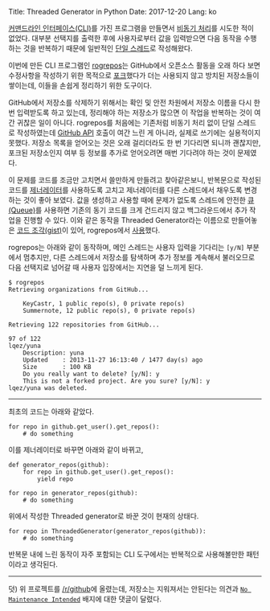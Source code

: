 Title: Threaded Generator in Python
Date: 2017-12-20
Lang: ko

[커맨드라인 인터페이스(CLI)](https://en.wikipedia.org/wiki/Command-line_interface)를 가진 프로그램을 만들면서 [비동기 처리](https://en.wikipedia.org/wiki/Asynchronous_I/O)를 시도한 적이 없었다.
대부분 선택지를 출력한 후에 사용자로부터 값을 입력받으면 다음 동작을 수행하는 것을 반복하기 때문에 일반적인 [단일 스레드](https://en.wikipedia.org/wiki/Thread_(computing)#Single_threading)로 작성해왔다.

이번에 만든 CLI 프로그램인 [rogrepos](https://github.com/lqez/rogrepos)는 GitHub에서 오픈소스 활동을 오래 하다 보면
수정사항을 작성하기 위한 목적으로 [포크](https://en.wikipedia.org/wiki/Fork_(software_development))했다가
더는 사용되지 않고 방치된 저장소들이 쌓이는데, 이들을 손쉽게 정리하기 위한 도구이다.

GitHub에서 저장소를 삭제하기 위해서는 확인 및 안전 차원에서 저장소 이름을 다시 한 번 입력받도록 하고 있는데,
정리해야 하는 저장소가 많으면 이 작업을 반복하는 것이 여간 귀찮은 일이 아니다.
rogrepos를 처음에는 기존처럼 비동기 처리 없이 단일 스레드로 작성하였는데 [GitHub API](https://developer.github.com/) 호출이 여간 느린 게 아니라,
실제로 쓰기에는 실용적이지 못했다. 저장소 목록을 얻어오는 것은 오래 걸리더라도 한 번 기다리면 되니까 괜찮지만,
포크된 저장소인지 여부 등 정보를 추가로 얻어오려면 매번 기다려야 하는 것이 문제였다.

이 문제를 코드를 조금만 고치면서 쓸만하게 만들려고 찾아같은보니, 반복문으로 작성된 코드를 [제너레이터](https://en.wikipedia.org/wiki/Generator_(computer_programming))를 사용하도록 고치고
제너레이터를 다른 스레드에서 채우도록 변경하는 것이 좋아 보였다.
값을 생성하고 사용할 때에 문제가 없도록 스레드에 안전한 [큐(Queue)](https://docs.python.org/3/library/queue.html)를 사용하면 기존의 동기 코드를 크게 건드리지 않고 백그라운드에서 추가 작업을 진행할 수 있다.
이와 같은 동작을 Threaded Generator라는 이름으로 만들어놓은 [코드 조각(gist)](https://gist.github.com/everilae/9697228)이 있어,
rogrepos에서 [사용](https://github.com/lqez/rogrepos/blob/5513ea4e1b699c64d0c98c54afd8e7849c804673/rogrepos/rogrepos.py#L10-L32)했다.

rogrepos는 아래와 같이 동작하며, 메인 스레드는 사용자 입력을 기다리는 `[y/N]` 부분에서 멈추지만,
다른 스레드에서 저장소를 탐색하며 추가 정보를 계속해서 불러오므로 다음 선택지로 넘어갈 때 사용자 입장에서는 지연을 덜 느끼게 된다.

```
$ rogrepos
Retrieving organizations from GitHub...

    KeyCastr, 1 public repo(s), 0 private repo(s)
    Summernote, 12 public repo(s), 0 private repo(s)

Retrieving 122 repositories from GitHub...

97 of 122
lqez/yuna
    Description: yuna
    Updated    : 2013-11-27 16:13:40 / 1477 day(s) ago
    Size       : 100 KB
    Do you really want to delete? [y/N]: y
    This is not a forked project. Are you sure? [y/N]: y
lqez/yuna was deleted.
```

----

최초의 코드는 아래와 같았다.
```
for repo in github.get_user().get_repos():
    # do something
```

이를 제너레이터로 바꾸면 아래와 같이 바뀌고,
```
def generator_repos(github):
    for repo in github.get_user().get_repos():
        yield repo

for repo in generator_repos(github):
    # do something
```

위에서 작성한 Threaded generator로 바꾼 것이 현재의 상태다.
```
for repo in ThreadedGenerator(generator_repos(github)):
    # do something
```

반복문 내에 느린 동작이 자주 포함되는 CLI 도구에서는 반복적으로 사용해볼만한 패턴이라고 생각된다.

----

덧) 위 프로젝트를 [/r/github](https://www.reddit.com/r/github/comments/7jporl/)에 올렸는데, 저장소는 지워져서는 안된다는 의견과
[`No Maintenance Intended`](https://www.reddit.com/r/github/comments/7jporl/rogrepos_remove_outdated_github_repositories_in/) 배지에 대한 댓글이 달렸다.
